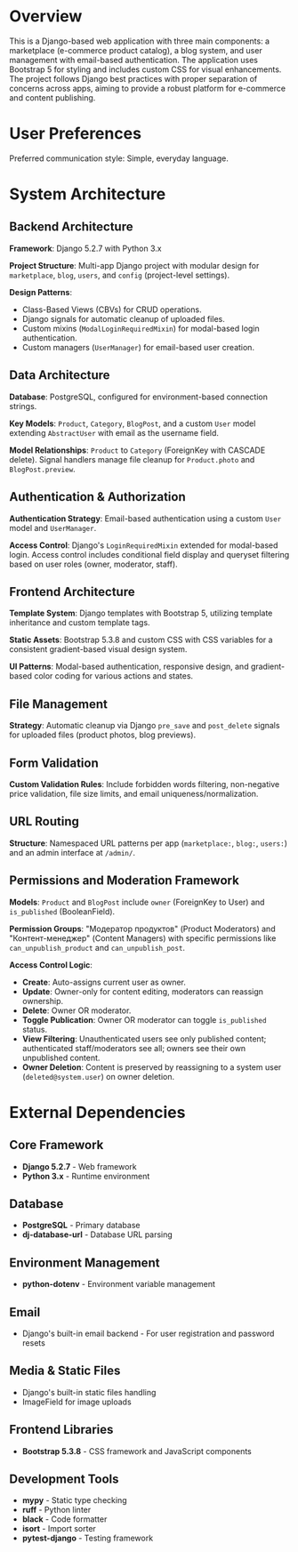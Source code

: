 # Overview

This is a Django-based web application with three main components: a marketplace (e-commerce product catalog), a blog system, and user management with email-based authentication. The application uses Bootstrap 5 for styling and includes custom CSS for visual enhancements. The project follows Django best practices with proper separation of concerns across apps, aiming to provide a robust platform for e-commerce and content publishing.

# User Preferences

Preferred communication style: Simple, everyday language.

# System Architecture

## Backend Architecture

**Framework**: Django 5.2.7 with Python 3.x

**Project Structure**: Multi-app Django project with modular design for `marketplace`, `blog`, `users`, and `config` (project-level settings).

**Design Patterns**:
- Class-Based Views (CBVs) for CRUD operations.
- Django signals for automatic cleanup of uploaded files.
- Custom mixins (`ModalLoginRequiredMixin`) for modal-based login authentication.
- Custom managers (`UserManager`) for email-based user creation.

## Data Architecture

**Database**: PostgreSQL, configured for environment-based connection strings.

**Key Models**: `Product`, `Category`, `BlogPost`, and a custom `User` model extending `AbstractUser` with email as the username field.

**Model Relationships**: `Product` to `Category` (ForeignKey with CASCADE delete). Signal handlers manage file cleanup for `Product.photo` and `BlogPost.preview`.

## Authentication & Authorization

**Authentication Strategy**: Email-based authentication using a custom `User` model and `UserManager`.

**Access Control**: Django's `LoginRequiredMixin` extended for modal-based login. Access control includes conditional field display and queryset filtering based on user roles (owner, moderator, staff).

## Frontend Architecture

**Template System**: Django templates with Bootstrap 5, utilizing template inheritance and custom template tags.

**Static Assets**: Bootstrap 5.3.8 and custom CSS with CSS variables for a consistent gradient-based visual design system.

**UI Patterns**: Modal-based authentication, responsive design, and gradient-based color coding for various actions and states.

## File Management

**Strategy**: Automatic cleanup via Django `pre_save` and `post_delete` signals for uploaded files (product photos, blog previews).

## Form Validation

**Custom Validation Rules**: Include forbidden words filtering, non-negative price validation, file size limits, and email uniqueness/normalization.

## URL Routing

**Structure**: Namespaced URL patterns per app (`marketplace:`, `blog:`, `users:`) and an admin interface at `/admin/`.

## Permissions and Moderation Framework

**Models**: `Product` and `BlogPost` include `owner` (ForeignKey to User) and `is_published` (BooleanField).

**Permission Groups**: "Модератор продуктов" (Product Moderators) and "Контент-менеджер" (Content Managers) with specific permissions like `can_unpublish_product` and `can_unpublish_post`.

**Access Control Logic**:
- **Create**: Auto-assigns current user as owner.
- **Update**: Owner-only for content editing, moderators can reassign ownership.
- **Delete**: Owner OR moderator.
- **Toggle Publication**: Owner OR moderator can toggle `is_published` status.
- **View Filtering**: Unauthenticated users see only published content; authenticated staff/moderators see all; owners see their own unpublished content.
- **Owner Deletion**: Content is preserved by reassigning to a system user (`deleted@system.user`) on owner deletion.

# External Dependencies

## Core Framework
- **Django 5.2.7** - Web framework
- **Python 3.x** - Runtime environment

## Database
- **PostgreSQL** - Primary database
- **dj-database-url** - Database URL parsing

## Environment Management
- **python-dotenv** - Environment variable management

## Email
- Django's built-in email backend - For user registration and password resets

## Media & Static Files
- Django's built-in static files handling
- ImageField for image uploads

## Frontend Libraries
- **Bootstrap 5.3.8** - CSS framework and JavaScript components

## Development Tools
- **mypy** - Static type checking
- **ruff** - Python linter
- **black** - Code formatter
- **isort** - Import sorter
- **pytest-django** - Testing framework